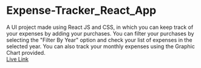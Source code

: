# Expense-Tracker_React_App
A  UI project made using React JS and CSS, in which you can keep track of your expenses by adding your purchases.
You can filter your purchases by selecting the "Filter By Year" option and check your list of expenses in the selected year.
You can also track your monthly expenses using the Graphic Chart provided.   
[Live Link](https://chaitanya-06-08.github.io/Expense-Tracker_React_App/)
